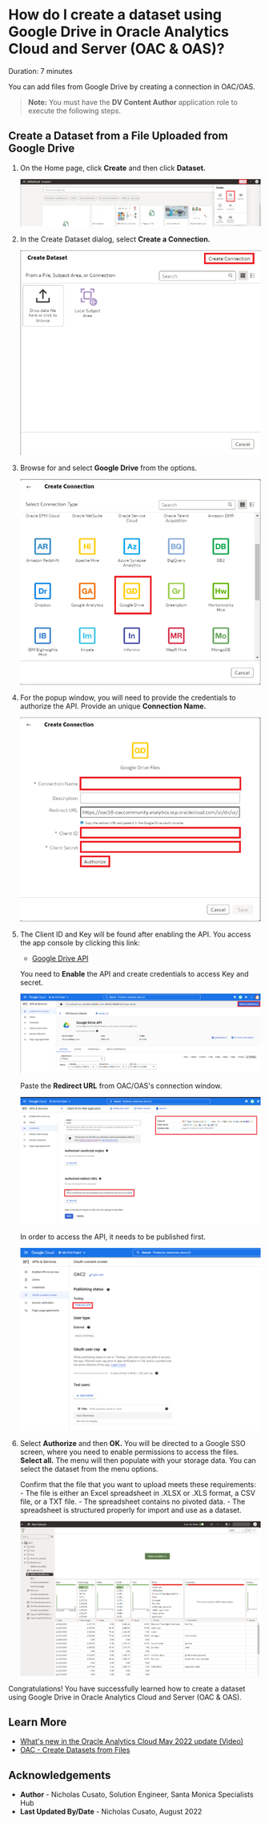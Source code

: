 # How do I create a dataset using Google Drive in Oracle Analytics Cloud and Server (OAC & OAS)?
Duration: 7 minutes

You can add files from Google Drive by creating a connection in OAC/OAS.

>**Note:** You must have the **DV Content Author** application role to execute the following steps.

## Create a Dataset from a File Uploaded from Google Drive

1. On the Home page, click **Create** and then click **Dataset.**

    ![Create Best Visualization to populate image](images/create-dataset.png)

2. In the Create Dataset dialog, select **Create a Connection.**

    ![Select statistics for clusters or outliers](images/create-connection.png)

3. Browse for and select **Google Drive** from the options.

    ![Select Google Drive from Options](images/select-google.png)

4. For the popup window, you will need to provide the credentials to authorize the API. Provide an unique **Connection Name.**

    ![Select statistics for clusters or outliers](images/drive-connection.png)

5. The Client ID and Key will be found after enabling the API. You access the app console by clicking this link:
    - [Google Drive API](https://console.cloud.google.com/apis/library/drive.googleapis.com?project=buoyant-planet-241022)

    You need to **Enable** the API and create credentials to access Key and secret.

    ![Google Drive API](images/drive-api.png)

    Paste the **Redirect URL** from OAC/OAS's connection window.

    ![Google Drive Redirect URIs](images/drive-redirect-url.png)

    In order to access the API, it needs to be published first.

    ![Google Drive publish app](images/publish-app.png)

6. Select **Authorize** and then **OK.** You will be directed to a Google SSO screen, where you need to enable permissions to access the files. **Select all.** The menu will then populate with your storage data. You can select the dataset from the menu options.

    Confirm that the file that you want to upload meets these requirements:
        - The file is either an Excel spreadsheet in .XLSX or .XLS format, a CSV file, or a TXT file.
        - The spreadsheet contains no pivoted data.
        - The spreadsheet is structured properly for import and use as a dataset.

    ![OAC datasets from drive](images/drive-updated.png)

Congratulations! You have successfully learned how to create a dataset using Google Drive in Oracle Analytics Cloud and Server (OAC & OAS).

## Learn More
* [What's new in the Oracle Analytics Cloud May 2022 update (Video)](https://www.youtube.com/watch?v=K3YaJlmfSpM)
* [OAC - Create Datasets from Files](https://docs.oracle.com/en/cloud/paas/analytics-cloud/acubi/create-dataset-files.html#GUID-04CF3C71-DE49-4D6C-971E-6EAFDBB92D82)

## Acknowledgements
* **Author** - Nicholas Cusato, Solution Engineer, Santa Monica Specialists Hub
* **Last Updated By/Date** - Nicholas Cusato, August 2022
